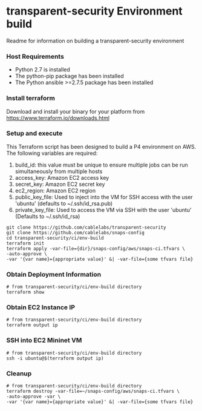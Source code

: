 # transparent-security Environment build
Readme for information on building a transparent-security environment

### Host Requirements

- Python 2.7 is installed
- The python-pip package has been installed
- The Python ansible >=2.7.5 package has been installed

### Install terraform

Download and install your binary for your platform from  https://www.terraform.io/downloads.html

### Setup and execute

This Terraform script has been designed to build a P4 environment on AWS.
The following variables are required:

1. build_id: this value must be unique to ensure multiple jobs can be run
simultaneously from multiple hosts
1. access_key: Amazon EC2 access key
1. secret_key: Amazon EC2 secret key
1. ec2_region: Amazon EC2 region
1. public_key_file: Used to inject into the VM for SSH access with the user
'ubuntu' (defaults to ~/.ssh/id_rsa.pub)
1. private_key_file: Used to access the VM via SSH with the user 'ubuntu'
(Defaults to ~/.ssh/id_rsa)

````
git clone https://github.com/cablelabs/transparent-security
git clone https://github.com/cablelabs/snaps-config
cd transparent-security/ci/env-build
terraform init
terraform apply -var-file={dir}/snaps-config/aws/snaps-ci.tfvars \
-auto-approve \
-var '{var name}={appropriate value}' &| -var-file={some tfvars file}
````

### Obtain Deployment Information
````
# from transparent-security/ci/env-build directory
terraform show
````

### Obtain EC2 Instance IP
````
# from transparent-security/ci/env-build directory
terraform output ip
````

### SSH into EC2 Mininet VM
````
# from transparent-security/ci/env-build directory
ssh -i ubuntu@$(terraform output ip)
````

### Cleanup
````
# from transparent-security/ci/env-build directory
terraform destroy -var-file=~/snaps-config/aws/snaps-ci.tfvars \
-auto-approve -var \
-var '{var name}={appropriate value}' &| -var-file={some tfvars file}
````
